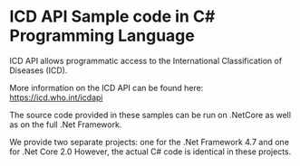 # ICD API Sample code in C# Programming Language

ICD API allows programmatic access to the International Classification of Diseases (ICD).

More information on the ICD API can be found here:
https://icd.who.int/icdapi
 
The source code provided in these samples can be run on .NetCore as well as on the full .Net Framework. 

We provide two separate projects: one for the .Net Framework 4.7 and one for .Net Core 2.0
However, the actual C# code is identical in these projects.


